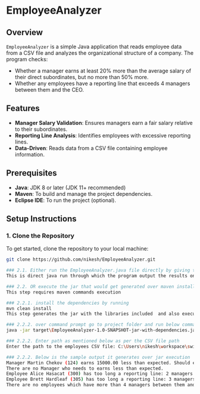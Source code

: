 # EmployeeAnalyzer

## Overview
`EmployeeAnalyzer` is a simple Java application that reads employee data from a CSV file and analyzes the organizational structure of a company. The program checks:
- Whether a manager earns at least 20% more than the average salary of their direct subordinates, but no more than 50% more.
- Whether any employees have a reporting line that exceeds 4 managers between them and the CEO.

## Features
- **Manager Salary Validation**: Ensures managers earn a fair salary relative to their subordinates.
- **Reporting Line Analysis**: Identifies employees with excessive reporting lines.
- **Data-Driven**: Reads data from a CSV file containing employee information.

## Prerequisites
- **Java**: JDK 8 or later (JDK 11+ recommended)
- **Maven**: To build and manage the project dependencies.
- **Eclipse IDE**: To run the project (optional).

## Setup Instructions

### 1. Clone the Repository
To get started, clone the repository to your local machine:

```bash
git clone https://github.com/nikesh/EmployeeAnalyzer.git

### 2.1. Either run the EmployeeAnalyzer.java file directly by giving the CSV file path on IDE
This is direct java run through which the program output the results on IDE console

### 2.2. OR execute the jar that would get generated over maven install command
This step requires maven commands execution

### 2.2.1. install the dependencies by running
mvn clean install
This step generates the jar with the libraries included  and also executes the test cases as well. It should print "Running com.swissre.EmployeeAnalyzerTest" on maven command execution.

### 2.2.2. over command prompt go to project folder and run below command
java -jar target\EmployeeAnalyzer-1.0-SNAPSHOT-jar-with-dependencies.jar

### 2.2.2. Enter path as mentioned below as per the CSV file path
Enter the path to the employees CSV file: C:\Users\nikesh\workspace\swissre\src\main\resources\employees.csv

### 2.2.2. Below is the sample output it generates over jar execution
Manager Martin Chekov (124) earns 15000.00 less than expected. Should earn 15000.00 more.
There are no Manager who needs to earns less than expected.
Employee Alice Hasacat (300) has too long a reporting line: 2 managers.
Employee Brett Hardleaf (305) has too long a reporting line: 3 managers.
There are no employees which have more than 4 managers between them and the CEO.

